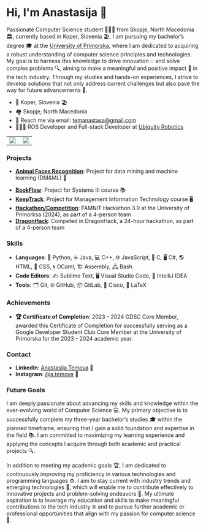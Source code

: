 # Hi, I'm Anastasija 👋

Passionate Computer Science student 👩🏻‍💻 from Skopje, North Macedonia 🏛️, currently based in Koper, Slovenia 🏖️. I am pursuing my bachelor’s degree 🎓 at the [University of Primorska](https://www.famnit.upr.si/en), where I am dedicated to acquiring a robust understanding of computer science principles and technologies. My goal is to harness this knowledge to drive innovation 💡 and solve complex problems 🔍, aiming to make a meaningful and positive impact 🌟 in the tech industry. Through my studies and hands-on experiences, I strive to develop solutions that not only address current challenges but also pave the way for future advancements 🚀.

- 📍 Koper, Slovenia 🏖️
- 🏘️ Skopje, North Macedonia
- 📧 Reach me via email: [temanastasa@gmail.com](mailto:temanastasa@gmail.com)
- 👩🏻‍💻 ROS Developer and Full-stack Developer at [Ubiquity Robotics](https://www.ubiquityrobotics.com/)

<table style="border: none; width: 100%;">
  <tr>
    <td style="border: none;">
      <img align="left" src="https://github-readme-stats.vercel.app/api?username=ATemova&theme=blue-green&show_icons=true&hide_border=true&count_private=true" />
    </td>
    <td style="border: none;">
      <img align="center" src="https://github-readme-stats.vercel.app/api/top-langs/?username=ATemova&theme=blue-green&show_icons=true&hide_border=true&layout=compact" />
    </td>
  </tr>
</table>

### Projects
- **[Animal Faces Recognition](https://github.com/ATemova/face-recog-cat-dog)**: Project for data mining and machine learning (DM&ML) 🧠  
<!-- - **[Heat Simulator](https://github.com/ATemova/Programming-III-Project-Heat-Simulation)**: Project for Programming III course 🔧 -->
- **[BookFlow](https://github.com/ATemova/sys3-project)**: Project for Systems III course 📚
- **[KeepTrack](https://github.com/zstoimchev/KeepTrack/tree/main)**: Project for Management Information Technology course 🖥️
- **[Hackathon/Competition](https://github.com/ATemova/FAMNIT-Hackathon-3.0)**: FAMNIT Hackathon 3.0 at the University of Primorksa (2024), as part of a 4-person team
- **[DragonHack](https://github.com/christymanthara/Dragonborn)**: Competed in DragonHack, a 24-hour hackathon, as part of a 4-person team 


### Skills
- **Languages**: 🐍 Python, ☕ Java, 💻 C++, 🌐 JavaScript, 🧩 C, 🖥️ C#, 🌎 HTML, 🎨 CSS, 🌀 OCaml, 🏗️ Assembly, 🖧 Bash
- **Code Editors**: ✍️ Sublime Text, 🖥️ Visual Studio Code, 🧠 IntelliJ IDEA
- **Tools**: 🗂️ Git, 🌐 GitHub, 📦 GitLab, 🔧 Cisco, 📄 LaTeX

### Achievements
- **🏆 Certificate of Completion**: 2023 - 2024 GDSC Core Member, awarded this Certificate of Completion for successfully serving as a Google Developer Student Club Core Member at the University of Primorska for the 2023 - 2024 academic year.

### Contact
- **LinkedIn**: [Anastasija Temova](https://www.linkedin.com/in/anastasija-temova-558073212/) 🔗
- **Instagram**: [@a.temova](https://www.instagram.com/a.temova/) 📸

### Future Goals
I am deeply passionate about advancing my skills and knowledge within the ever-evolving world of Computer Science 💻. My primary objective is to successfully complete my three-year bachelor’s studies 🎓 within the planned timeframe, ensuring that I gain a solid foundation and expertise in the field 📚. I am committed to maximizing my learning experience and applying the concepts I acquire through both academic and practical projects 🔍.

In addition to meeting my academic goals 🏆, I am dedicated to continuously improving my proficiency in various technologies and programming languages ⚙️. I aim to stay current with industry trends and emerging technologies 🌟, which will enable me to contribute effectively to innovative projects and problem-solving endeavors 🚀. My ultimate aspiration is to leverage my education and skills to make meaningful contributions to the tech industry 🌐 and to pursue further academic or professional opportunities that align with my passion for computer science 🎯.
